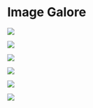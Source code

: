 # Image Galore

![](https://images.unsplash.com/photo-1593339545943-4018eb6da2e1?ixlib=rb-1.2.1&ixid=MnwxMjA3fDB8MHxwaG90by1wYWdlfHx8fGVufDB8fHx8&auto=format&fit=crop&w=2127&q=80)

![](https://img.wallpapersafari.com/desktop/1440/900/15/23/4YfLH9.jpg)

![](https://img.wallpapersafari.com/desktop/1920/1080/75/76/0iaRwB.jpg)

![](https://img.wallpapersafari.com/desktop/1920/1080/60/82/S7RlJq.jpg)

![](https://img.wallpapersafari.com/desktop/1920/1080/18/50/y6K5PL.jpg)

![](https://img.wallpapersafari.com/desktop/1920/1080/89/60/qROdeV.jpg)
